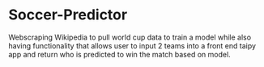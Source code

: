 # Soccer-Predictor

Webscraping Wikipedia to pull world cup data to train a model while also having functionality that allows user to input 2 teams into a front end taipy app and return who is predicted to win the match based on model.
